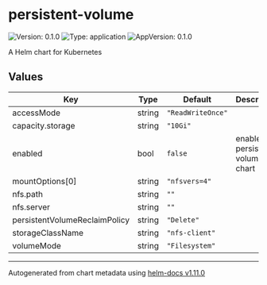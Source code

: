# persistent-volume

![Version: 0.1.0](https://img.shields.io/badge/Version-0.1.0-informational?style=flat-square) ![Type: application](https://img.shields.io/badge/Type-application-informational?style=flat-square) ![AppVersion: 0.1.0](https://img.shields.io/badge/AppVersion-0.1.0-informational?style=flat-square)

A Helm chart for Kubernetes

## Values

| Key | Type | Default | Description |
|-----|------|---------|-------------|
| accessMode | string | `"ReadWriteOnce"` |  |
| capacity.storage | string | `"10Gi"` |  |
| enabled | bool | `false` | enable persistent-volume chart |
| mountOptions[0] | string | `"nfsvers=4"` |  |
| nfs.path | string | `""` |  |
| nfs.server | string | `""` |  |
| persistentVolumeReclaimPolicy | string | `"Delete"` |  |
| storageClassName | string | `"nfs-client"` |  |
| volumeMode | string | `"Filesystem"` |  |

----------------------------------------------
Autogenerated from chart metadata using [helm-docs v1.11.0](https://github.com/norwoodj/helm-docs/releases/v1.11.0)
